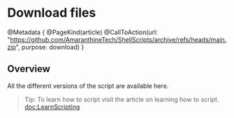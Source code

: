 # Download files

@Metadata {
    @PageKind(article)
    @CallToAction(url: "https://github.com/AmaranthineTech/ShellScripts/archive/refs/heads/main.zip", purpose: download)
}

## Overview

All the different versions of the script are available here.

> Tip: To learn how to script visit the article on learning how to script. <doc:LearnScripting>
